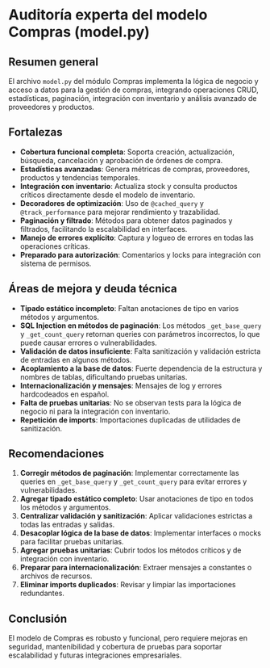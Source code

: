 # Auditoría experta del modelo Compras (model.py)

## Resumen general
El archivo `model.py` del módulo Compras implementa la lógica de negocio y acceso a datos para la gestión de compras, integrando operaciones CRUD, estadísticas, paginación, integración con inventario y análisis avanzado de proveedores y productos.

## Fortalezas
- **Cobertura funcional completa**: Soporta creación, actualización, búsqueda, cancelación y aprobación de órdenes de compra.
- **Estadísticas avanzadas**: Genera métricas de compras, proveedores, productos y tendencias temporales.
- **Integración con inventario**: Actualiza stock y consulta productos críticos directamente desde el modelo de inventario.
- **Decoradores de optimización**: Uso de `@cached_query` y `@track_performance` para mejorar rendimiento y trazabilidad.
- **Paginación y filtrado**: Métodos para obtener datos paginados y filtrados, facilitando la escalabilidad en interfaces.
- **Manejo de errores explícito**: Captura y logueo de errores en todas las operaciones críticas.
- **Preparado para autorización**: Comentarios y locks para integración con sistema de permisos.

## Áreas de mejora y deuda técnica
- **Tipado estático incompleto**: Faltan anotaciones de tipo en varios métodos y argumentos.
- **SQL Injection en métodos de paginación**: Los métodos `_get_base_query` y `_get_count_query` retornan queries con parámetros incorrectos, lo que puede causar errores o vulnerabilidades.
- **Validación de datos insuficiente**: Falta sanitización y validación estricta de entradas en algunos métodos.
- **Acoplamiento a la base de datos**: Fuerte dependencia de la estructura y nombres de tablas, dificultando pruebas unitarias.
- **Internacionalización y mensajes**: Mensajes de log y errores hardcodeados en español.
- **Falta de pruebas unitarias**: No se observan tests para la lógica de negocio ni para la integración con inventario.
- **Repetición de imports**: Importaciones duplicadas de utilidades de sanitización.

## Recomendaciones
1. **Corregir métodos de paginación**: Implementar correctamente las queries en `_get_base_query` y `_get_count_query` para evitar errores y vulnerabilidades.
2. **Agregar tipado estático completo**: Usar anotaciones de tipo en todos los métodos y argumentos.
3. **Centralizar validación y sanitización**: Aplicar validaciones estrictas a todas las entradas y salidas.
4. **Desacoplar lógica de la base de datos**: Implementar interfaces o mocks para facilitar pruebas unitarias.
5. **Agregar pruebas unitarias**: Cubrir todos los métodos críticos y de integración con inventario.
6. **Preparar para internacionalización**: Extraer mensajes a constantes o archivos de recursos.
7. **Eliminar imports duplicados**: Revisar y limpiar las importaciones redundantes.

## Conclusión
El modelo de Compras es robusto y funcional, pero requiere mejoras en seguridad, mantenibilidad y cobertura de pruebas para soportar escalabilidad y futuras integraciones empresariales.
